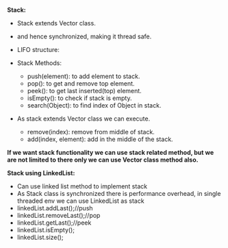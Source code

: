 **Stack:**  

* Stack extends Vector class.
* and hence synchronized, making it thread safe.
* LIFO structure:


* Stack Methods:
  * push(element): to add element to stack.
  * pop(): to get and remove top element.
  * peek(): to get last inserted(top) element.
  * isEmpty(): to check if stack is empty.
  * search(Object): to find index of Object in stack. 

* As stack extends Vector class we can execute.
  * remove(index): remove from middle of stack.
  * add(index, element): add in the middle of the stack.

**If we want stack functionality we can use stack related method, but we are not limited to there only we can use Vector class method also.**

**Stack using LinkedList:**
* Can use linked list method to implement stack
* As Stack class is synchronized there is performance overhead, in single threaded env we can use LinkedList as stack
* linkedList.addLast();//push
* linkedList.removeLast();//pop
* linkedList.getLast();//peek
* linkedList.isEmpty();
* linkedList.size();
